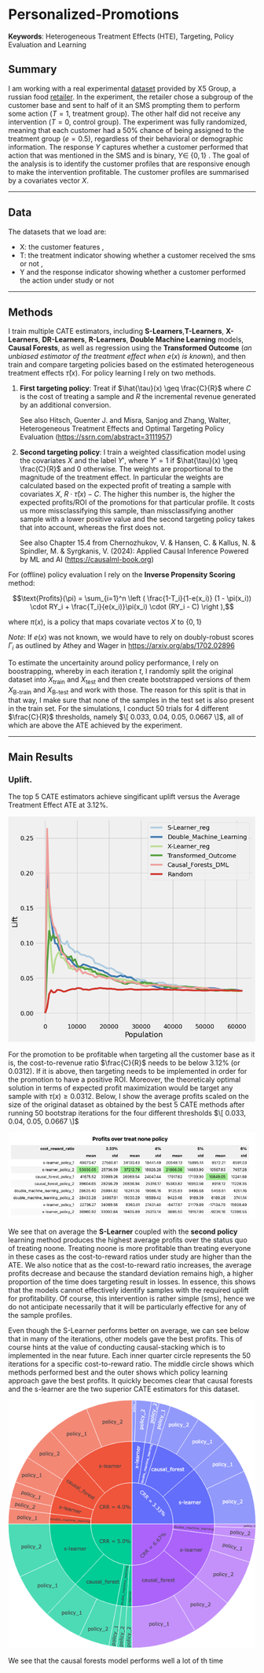 # Personalized-Promotions
**Keywords**: Heterogeneous Treatment Effects (HTE), Targeting, Policy Evaluation and Learning

## Summary
I am working with a real experimental [dataset](https://ods.ai/competitions/x5-retailhero-uplift-modeling/data) provided by X5 Group, a russian food [retailer](https://www.x5.ru/en/). In the experiment, the retailer chose a subgroup of the customer base and sent to half of it an SMS prompting them to perform some action ($T=1$, treatment group). The other half did not receive any intervention ($T=0$, control group). The experiment was fully randomized, meaning that each customer had a 50% chance of being assigned to the treatment group ($e = 0.5$), regardless of their behavioral or demographic information. The response $Y$ captures whether a customer performed that action that was mentioned in the SMS and is binary, $Y \in$ $`\{0,1\}`$ . The goal of the analysis is to identify the customer profiles that are responsive enough to make the intervention profitable. The customer profiles are summarised by a covariates vector $X$.



---

## Data

The datasets that we load are:
- $\text{X}$: the customer features ,
- $\text{T}$: the treatment indicator showing whether a customer received the sms or not ,
- $\text{Y}$ and the response indicator showing whether a customer performed the action under study or not 

---

## Methods

I train multiple $\text{CATE}$ estimators, including **S-Learners**,**T-Learners**, **X-Learners**, **DR-Learners**, **R-Learners**,  **Double Machine Learning** models,  **Causal Forests**, as well as regression using the **Transformed Outcome** (*an unbiased estimator of the treatment effect when* $e(x)$ *is known*), and then train and compare targeting policies based on the estimated heterogeneous treatment effects $\hat{\tau}(x)$. For policy learning I rely on two methods.

1. **First targeting policy**: Treat if $\hat{\tau}(x) \geq \frac{C}{R}$ where $C$ is the cost of treating a sample and $R$ the incremental revenue generated by an additional conversion.

   See also Hitsch, Guenter J. and Misra, Sanjog and Zhang, Walter, Heterogeneous Treatment Effects and Optimal Targeting Policy Evaluation (https://ssrn.com/abstract=3111957)

  
2. **Second targeting policy**: I train a weighted classification model using the covariates $X$ and the label $Y'$, where $Y' =1$ if $\hat{\tau}(x) \geq \frac{C}{R}$ and $0$ otherwise. The weights are proportional to the magnitude of the treatment effect. In particular the weights are calculated based on the expected profit of treating a sample with covariates $X$, $R\cdot \hat{\tau}(x) -C$. The higher this number is, the higher the expected profits/ROI of the promotions for that particular profile. It costs us more missclassifying this sample, than missclassifying another sample with a lower positive value and the second targeting policy takes that into account, whereas the first does not.  

   See also Chapter 15.4 from Chernozhukov, V. & Hansen, C. & Kallus, N. & Spindler, M. & Syrgkanis, V. (2024): Applied Causal Inference Powered by ML and AI (https://causalml-book.org)  
   

  
For (offline) policy evaluation I rely on the **Inverse Propensity Scoring** method:

$$\text{Profits}(\pi) = \sum_{i=1}^n \left ( \frac{1-T_i}{1-e(x_i)} (1 - \pi(x_i)) \cdot RY_i + \frac{T_i}{e(x_i)}\pi(x_i) \cdot (RY_i - C) \right ),$$

where $\pi(x)$, is a policy that maps covariate vectos $X$ to $`\{0,1\}`$

*Note*: If $e(x)$ was not known, we would have to rely on doubly-robust scores $\Gamma_i$ as outlined by Athey and Wager in https://arxiv.org/abs/1702.02896  



To estimate the uncertainity around policy performance, I rely on boostrapping, whereby in each iteration $t$, I randomly split the original dataset into $X_{\text{train}}$ and $X_{\text{test}}$ and then  create bootstrapped versions of them $X_{\text{B-train}}$ and $X_{\text{B-test}}$ and work with those. The reason for this split is that in that way, I make sure that none of the samples in the test set is also present in the train set. For the simulations, I conduct 50 trials for 4 different $\frac{C}{R}$ thresholds, namely $\[ 0.033, 0.04, 0.05, 0.0667 \]$, all of which are above the $\text{ATE}$ achieved by the experiment.

---


## Main Results

### Uplift.
The top 5 $\text{CATE}$ estimators achieve singificant uplift versus the Average Treatment Effect $\text{ATE}$ at 3.12%.

![Uplift_curve](/figures/Lift_curve.png)






For the promotion to be profitable when targeting all the customer base as it is, the cost-to-revenue ratio $\frac{C}{R}$ needs to be below 3.12% (or 0.0312). If it is above, then targeting needs to be implemented in order for the promotion to have a positive ROI. Moreover, the theoreticaly optimal solution in terms of expected profit maximization would be target any sample with $\tau(x) \geq 0.0312$. Below, I show the average profits scaled on the size of the original dataset as obtained by the best 5 $\text{CATE}$ methods after running 50 bootstrap iterations for the four different thresholds $\[ 0.033, 0.04, 0.05, 0.0667 \]$


![aggregate_performance](/figures/aggregate_performance.png)

We see that on average the **S-Learner** coupled with the **second policy** learning method produces the highest average profits over the status quo of treating noone. Treating noone is more profitable than treating everyone in these cases as the cost-to-reward ratios under study are higher than the $\text{ATE}$. We also notice that as the cost-to-reward ratio increases, the average profits decrease and because the standard deviation remains high, a higher proportion of the time does targeting result in losses. In essence, this shows that the models cannot effectively identify samples with the required uplift for profitability. Of course, this intervention is rather simple (sms), hence we do not anticipate necessarily that it will be particularly effective for any of the sample profiles.


   


Even though the S-Learner performs better on average, we can see below that in many of the iterations, other models gave the best profits. This of course hints at the value of conducting causal-stacking which is to implemented in the near future. Each inner quarter circle represents the 50 iterations for a specific cost-to-reward ratio. The middle circle shows which methods performed best and the outer shows which policy learning approach gave the best profits. It quickly becomes clear that causal forests and the s-learner are the two superior $\text{CATE}$ estimators for this dataset.

![modelperformance](/figures/model_performance.png)

We see that the causal forests model performs well a lot of th time




